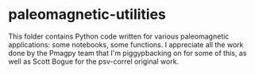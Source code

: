 # paleomagnetic-utilities

This folder contains Python code written for various paleomagnetic applications: some notebooks, some functions. I appreciate all the work done by the Pmagpy team that I'm piggypbacking on for some of this, as well as Scott Bogue for the psv-correl original work.

